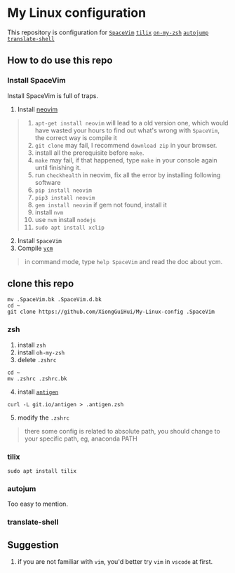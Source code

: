 # My Linux configuration
This repository is configuration for [`SpaceVim`](http://spacevim.org/)
[`tilix`](https://gnunn1.github.io/tilix-web/)
[`on-my-zsh`](https://github.com/robbyrussell/oh-my-zsh)
[`autojump`](https://github.com/wting/autojump) 
[`translate-shell`](https://github.com/soimort/translate-shell)


## How to do use this repo
### Install  SpaceVim
Install SpaceVim is full of traps.
1. Install [neovim](https://github.com/neovim/neovim/wiki/Installing-Neovim)
> 1. `apt-get install neovim` will lead to a old version one, which would have wasted your hours to find out what's wrong with `SpaceVim`, the correct way is compile it
> 2. `git clone` may fail, I recommend `download zip` in your browser.
> 3.  install all the prerequisite before `make`.
> 4. `make` may fail, if that happened, type `make` in your console again until finishing it.
> 5. run `checkhealth` in neovim, fix all the error by installing following software
>   1. `pip install neovim`
>   2. `pip3 install neovim`
>   3. `gem install neovim` if gem not found, install it
>   4. install `nvm`
>   5. use `nvm` install `nodejs`
>   6. `sudo apt install xclip`

2. Install `SpaceVim`
3. Compile [`ycm`](https://github.com/Valloric/YouCompleteMe)
>  in command mode, type `help SpaceVim` and read the doc about ycm.


## clone this repo
```
mv .SpaceVim.bk .SpaceVim.d.bk
cd ~
git clone https://github.com/XiongGuiHui/My-Linux-config .SpaceVim
```

### zsh
1. install `zsh`
2. install `oh-my-zsh`
3. delete `.zshrc`
```
cd ~
mv .zshrc .zshrc.bk
```

4. install [`antigen`](https://github.com/zsh-users/antigen)
```
curl -L git.io/antigen > .antigen.zsh
```

5. modify the `.zshrc`
> there some config is related to absolute path, you should change to your specific path, eg, anaconda PATH

### tilix
```
sudo apt install tilix
```

### autojum
Too easy to mention.

### translate-shell


## Suggestion
1. if you are not familiar with `vim`, you'd better try `vim` in `vscode` at first.
